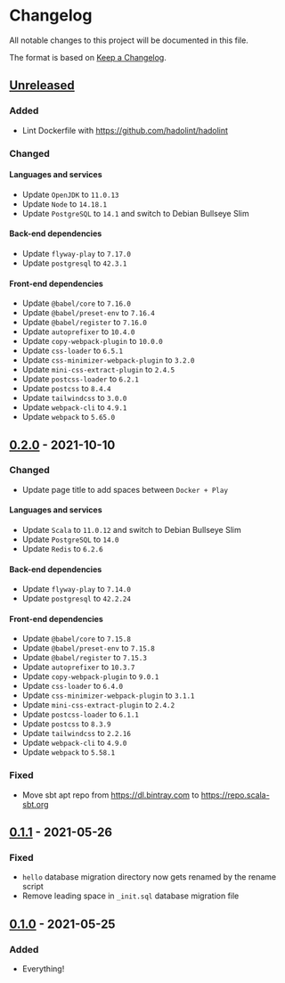 # Changelog

All notable changes to this project will be documented in this file.

The format is based on [Keep a
Changelog](https://keepachangelog.com/en/1.0.0/).

## [Unreleased]

### Added

- Lint Dockerfile with <https://github.com/hadolint/hadolint>

### Changed

#### Languages and services

- Update `OpenJDK` to `11.0.13`
- Update `Node` to `14.18.1`
- Update `PostgreSQL` to `14.1` and switch to Debian Bullseye Slim

#### Back-end dependencies

- Update `flyway-play` to `7.17.0`
- Update `postgresql` to `42.3.1`

#### Front-end dependencies

- Update `@babel/core` to `7.16.0`
- Update `@babel/preset-env` to `7.16.4`
- Update `@babel/register` to `7.16.0`
- Update `autoprefixer` to `10.4.0`
- Update `copy-webpack-plugin` to `10.0.0`
- Update `css-loader` to `6.5.1`
- Update `css-minimizer-webpack-plugin` to `3.2.0`
- Update `mini-css-extract-plugin` to `2.4.5`
- Update `postcss-loader` to `6.2.1`
- Update `postcss` to `8.4.4`
- Update `tailwindcss` to `3.0.0`
- Update `webpack-cli` to `4.9.1`
- Update `webpack` to `5.65.0`

## [0.2.0] - 2021-10-10

### Changed

- Update page title to add spaces between `Docker + Play`

#### Languages and services

- Update `Scala` to `11.0.12` and switch to Debian Bullseye Slim
- Update `PostgreSQL` to `14.0`
- Update `Redis` to `6.2.6`

#### Back-end dependencies

- Update `flyway-play` to `7.14.0`
- Update `postgresql` to `42.2.24`

#### Front-end dependencies

- Update `@babel/core` to `7.15.8`
- Update `@babel/preset-env` to `7.15.8`
- Update `@babel/register` to `7.15.3`
- Update `autoprefixer` to `10.3.7`
- Update `copy-webpack-plugin` to `9.0.1`
- Update `css-loader` to `6.4.0`
- Update `css-minimizer-webpack-plugin` to `3.1.1`
- Update `mini-css-extract-plugin` to `2.4.2`
- Update `postcss-loader` to `6.1.1`
- Update `postcss` to `8.3.9`
- Update `tailwindcss` to `2.2.16`
- Update `webpack-cli` to `4.9.0`
- Update `webpack` to `5.58.1`

### Fixed

- Move sbt apt repo from https://dl.bintray.com to https://repo.scala-sbt.org

## [0.1.1] - 2021-05-26

### Fixed

- `hello` database migration directory now gets renamed by the rename script
- Remove leading space in `_init.sql` database migration file

## [0.1.0] - 2021-05-25

### Added

- Everything!

[Unreleased]: https://github.com/oleksandra-holovina/docker-play-example/compare/0.2.0...HEAD
[0.2.0]: https://github.com/oleksandra-holovina/docker-play-example/compare/0.1.1...0.2.0
[0.1.1]: https://github.com/oleksandra-holovina/docker-play-example/compare/0.1.0...0.1.1
[0.1.0]: https://github.com/oleksandra-holovina/docker-play-example/releases/tag/0.1.0
